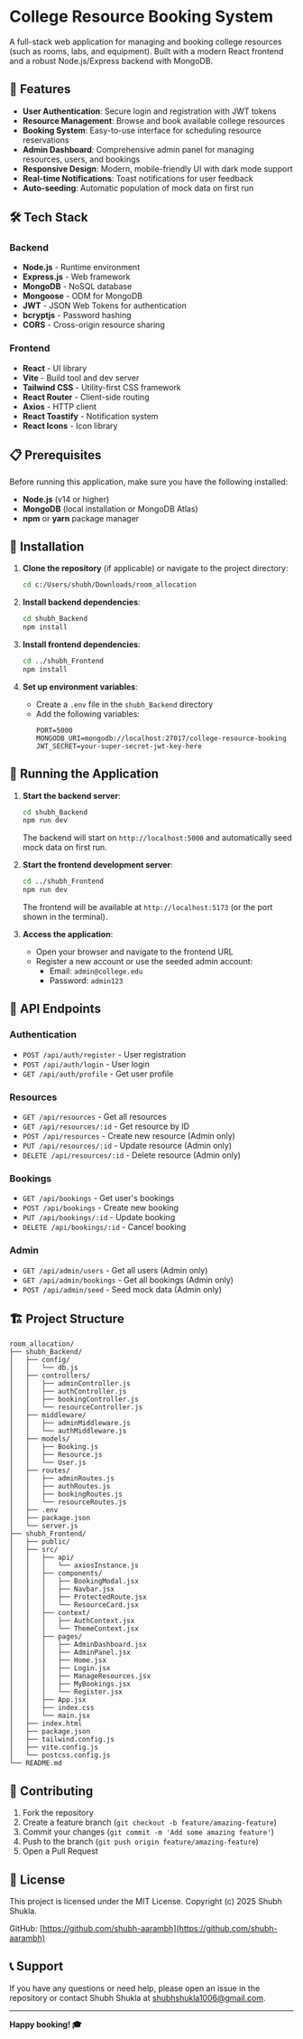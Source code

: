# College Resource Booking System

A full-stack web application for managing and booking college resources (such as rooms, labs, and equipment). Built with a modern React frontend and a robust Node.js/Express backend with MongoDB.

## 🚀 Features

- **User Authentication**: Secure login and registration with JWT tokens
- **Resource Management**: Browse and book available college resources
- **Booking System**: Easy-to-use interface for scheduling resource reservations
- **Admin Dashboard**: Comprehensive admin panel for managing resources, users, and bookings
- **Responsive Design**: Modern, mobile-friendly UI with dark mode support
- **Real-time Notifications**: Toast notifications for user feedback
- **Auto-seeding**: Automatic population of mock data on first run

## 🛠 Tech Stack

### Backend
- **Node.js** - Runtime environment
- **Express.js** - Web framework
- **MongoDB** - NoSQL database
- **Mongoose** - ODM for MongoDB
- **JWT** - JSON Web Tokens for authentication
- **bcryptjs** - Password hashing
- **CORS** - Cross-origin resource sharing

### Frontend
- **React** - UI library
- **Vite** - Build tool and dev server
- **Tailwind CSS** - Utility-first CSS framework
- **React Router** - Client-side routing
- **Axios** - HTTP client
- **React Toastify** - Notification system
- **React Icons** - Icon library

## 📋 Prerequisites

Before running this application, make sure you have the following installed:

- **Node.js** (v14 or higher)
- **MongoDB** (local installation or MongoDB Atlas)
- **npm** or **yarn** package manager

## 🔧 Installation

1. **Clone the repository** (if applicable) or navigate to the project directory:
   ```bash
   cd c:/Users/shubh/Downloads/room_allocation
   ```

2. **Install backend dependencies**:
   ```bash
   cd shubh_Backend
   npm install
   ```

3. **Install frontend dependencies**:
   ```bash
   cd ../shubh_Frontend
   npm install
   ```

4. **Set up environment variables**:
   - Create a `.env` file in the `shubh_Backend` directory
   - Add the following variables:
     ```
     PORT=5000
     MONGODB_URI=mongodb://localhost:27017/college-resource-booking
     JWT_SECRET=your-super-secret-jwt-key-here
     ```

## 🚀 Running the Application

1. **Start the backend server**:
   ```bash
   cd shubh_Backend
   npm run dev
   ```
   The backend will start on `http://localhost:5000` and automatically seed mock data on first run.

2. **Start the frontend development server**:
   ```bash
   cd ../shubh_Frontend
   npm run dev
   ```
   The frontend will be available at `http://localhost:5173` (or the port shown in the terminal).

3. **Access the application**:
   - Open your browser and navigate to the frontend URL
   - Register a new account or use the seeded admin account:
     - Email: `admin@college.edu`
     - Password: `admin123`

## 📡 API Endpoints

### Authentication
- `POST /api/auth/register` - User registration
- `POST /api/auth/login` - User login
- `GET /api/auth/profile` - Get user profile

### Resources
- `GET /api/resources` - Get all resources
- `GET /api/resources/:id` - Get resource by ID
- `POST /api/resources` - Create new resource (Admin only)
- `PUT /api/resources/:id` - Update resource (Admin only)
- `DELETE /api/resources/:id` - Delete resource (Admin only)

### Bookings
- `GET /api/bookings` - Get user's bookings
- `POST /api/bookings` - Create new booking
- `PUT /api/bookings/:id` - Update booking
- `DELETE /api/bookings/:id` - Cancel booking

### Admin
- `GET /api/admin/users` - Get all users (Admin only)
- `GET /api/admin/bookings` - Get all bookings (Admin only)
- `POST /api/admin/seed` - Seed mock data (Admin only)

## 🏗 Project Structure

```
room_allocation/
├── shubh_Backend/
│   ├── config/
│   │   └── db.js
│   ├── controllers/
│   │   ├── adminController.js
│   │   ├── authController.js
│   │   ├── bookingController.js
│   │   └── resourceController.js
│   ├── middleware/
│   │   ├── adminMiddleware.js
│   │   └── authMiddleware.js
│   ├── models/
│   │   ├── Booking.js
│   │   ├── Resource.js
│   │   └── User.js
│   ├── routes/
│   │   ├── adminRoutes.js
│   │   ├── authRoutes.js
│   │   ├── bookingRoutes.js
│   │   └── resourceRoutes.js
│   ├── .env
│   ├── package.json
│   └── server.js
├── shubh_Frontend/
│   ├── public/
│   ├── src/
│   │   ├── api/
│   │   │   └── axiosInstance.js
│   │   ├── components/
│   │   │   ├── BookingModal.jsx
│   │   │   ├── Navbar.jsx
│   │   │   ├── ProtectedRoute.jsx
│   │   │   └── ResourceCard.jsx
│   │   ├── context/
│   │   │   ├── AuthContext.jsx
│   │   │   └── ThemeContext.jsx
│   │   ├── pages/
│   │   │   ├── AdminDashboard.jsx
│   │   │   ├── AdminPanel.jsx
│   │   │   ├── Home.jsx
│   │   │   ├── Login.jsx
│   │   │   ├── ManageResources.jsx
│   │   │   ├── MyBookings.jsx
│   │   │   └── Register.jsx
│   │   ├── App.jsx
│   │   ├── index.css
│   │   └── main.jsx
│   ├── index.html
│   ├── package.json
│   ├── tailwind.config.js
│   ├── vite.config.js
│   └── postcss.config.js
└── README.md
```

## 🤝 Contributing

1. Fork the repository
2. Create a feature branch (`git checkout -b feature/amazing-feature`)
3. Commit your changes (`git commit -m 'Add some amazing feature'`)
4. Push to the branch (`git push origin feature/amazing-feature`)
5. Open a Pull Request

## 📄 License

This project is licensed under the MIT License. Copyright (c) 2025 Shubh Shukla. 

GitHub: [https://github.com/shubh-aarambh](https://github.com/shubh-aarambh)

## 📞 Support

If you have any questions or need help, please open an issue in the repository or contact Shubh Shukla at shubhshukla1006@gmail.com.

---

**Happy booking! 🎓**
